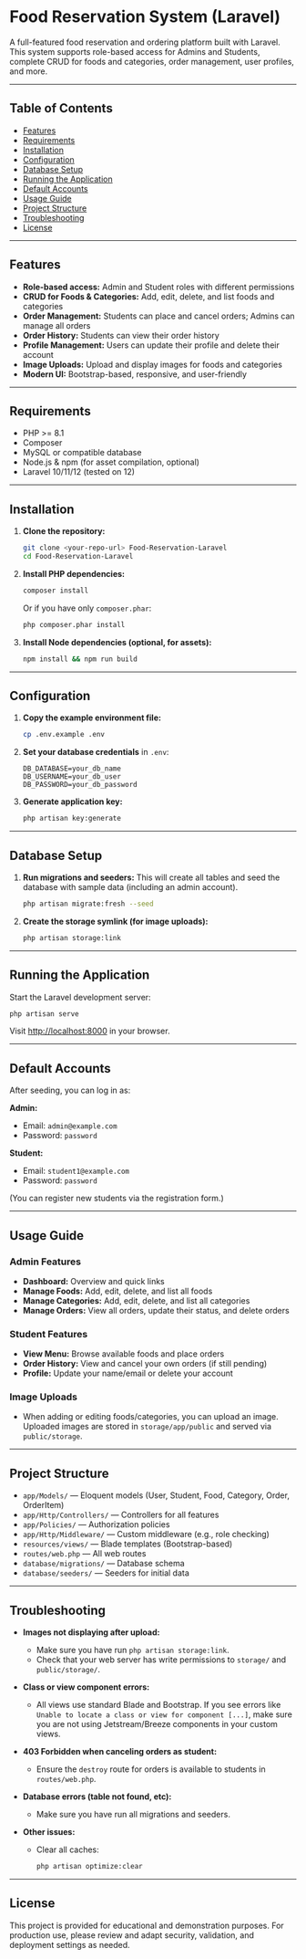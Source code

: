 # Food Reservation System (Laravel)

A full-featured food reservation and ordering platform built with Laravel. This system supports role-based access for Admins and Students, complete CRUD for foods and categories, order management, user profiles, and more.

---

## Table of Contents
- [Features](#features)
- [Requirements](#requirements)
- [Installation](#installation)
- [Configuration](#configuration)
- [Database Setup](#database-setup)
- [Running the Application](#running-the-application)
- [Default Accounts](#default-accounts)
- [Usage Guide](#usage-guide)
- [Project Structure](#project-structure)
- [Troubleshooting](#troubleshooting)
- [License](#license)

---

## Features
- **Role-based access:** Admin and Student roles with different permissions
- **CRUD for Foods & Categories:** Add, edit, delete, and list foods and categories
- **Order Management:** Students can place and cancel orders; Admins can manage all orders
- **Order History:** Students can view their order history
- **Profile Management:** Users can update their profile and delete their account
- **Image Uploads:** Upload and display images for foods and categories
- **Modern UI:** Bootstrap-based, responsive, and user-friendly

---

## Requirements
- PHP >= 8.1
- Composer
- MySQL or compatible database
- Node.js & npm (for asset compilation, optional)
- Laravel 10/11/12 (tested on 12)

---

## Installation

1. **Clone the repository:**
   ```bash
   git clone <your-repo-url> Food-Reservation-Laravel
   cd Food-Reservation-Laravel
   ```

2. **Install PHP dependencies:**
   ```bash
   composer install
   ```
   Or if you have only `composer.phar`:
   ```bash
   php composer.phar install
   ```

3. **Install Node dependencies (optional, for assets):**
   ```bash
   npm install && npm run build
   ```

---

## Configuration

1. **Copy the example environment file:**
   ```bash
   cp .env.example .env
   ```

2. **Set your database credentials** in `.env`:
   ```env
   DB_DATABASE=your_db_name
   DB_USERNAME=your_db_user
   DB_PASSWORD=your_db_password
   ```

3. **Generate application key:**
   ```bash
   php artisan key:generate
   ```

---

## Database Setup

1. **Run migrations and seeders:**
   This will create all tables and seed the database with sample data (including an admin account).
   ```bash
   php artisan migrate:fresh --seed
   ```

2. **Create the storage symlink (for image uploads):**
   ```bash
   php artisan storage:link
   ```

---

## Running the Application

Start the Laravel development server:
```bash
php artisan serve
```

Visit [http://localhost:8000](http://localhost:8000) in your browser.

---

## Default Accounts

After seeding, you can log in as:

**Admin:**
- Email: `admin@example.com`
- Password: `password`

**Student:**
- Email: `student1@example.com`
- Password: `password`

(You can register new students via the registration form.)

---

## Usage Guide

### Admin Features
- **Dashboard:** Overview and quick links
- **Manage Foods:** Add, edit, delete, and list all foods
- **Manage Categories:** Add, edit, delete, and list all categories
- **Manage Orders:** View all orders, update their status, and delete orders

### Student Features
- **View Menu:** Browse available foods and place orders
- **Order History:** View and cancel your own orders (if still pending)
- **Profile:** Update your name/email or delete your account

### Image Uploads
- When adding or editing foods/categories, you can upload an image. Uploaded images are stored in `storage/app/public` and served via `public/storage`.

---

## Project Structure

- `app/Models/` — Eloquent models (User, Student, Food, Category, Order, OrderItem)
- `app/Http/Controllers/` — Controllers for all features
- `app/Policies/` — Authorization policies
- `app/Http/Middleware/` — Custom middleware (e.g., role checking)
- `resources/views/` — Blade templates (Bootstrap-based)
- `routes/web.php` — All web routes
- `database/migrations/` — Database schema
- `database/seeders/` — Seeders for initial data

---

## Troubleshooting

- **Images not displaying after upload:**
  - Make sure you have run `php artisan storage:link`.
  - Check that your web server has write permissions to `storage/` and `public/storage/`.

- **Class or view component errors:**
  - All views use standard Blade and Bootstrap. If you see errors like `Unable to locate a class or view for component [...]`, make sure you are not using Jetstream/Breeze components in your custom views.

- **403 Forbidden when canceling orders as student:**
  - Ensure the `destroy` route for orders is available to students in `routes/web.php`.

- **Database errors (table not found, etc):**
  - Make sure you have run all migrations and seeders.

- **Other issues:**
  - Clear all caches:
    ```bash
    php artisan optimize:clear
    ```

---

## License

This project is provided for educational and demonstration purposes. For production use, please review and adapt security, validation, and deployment settings as needed. 